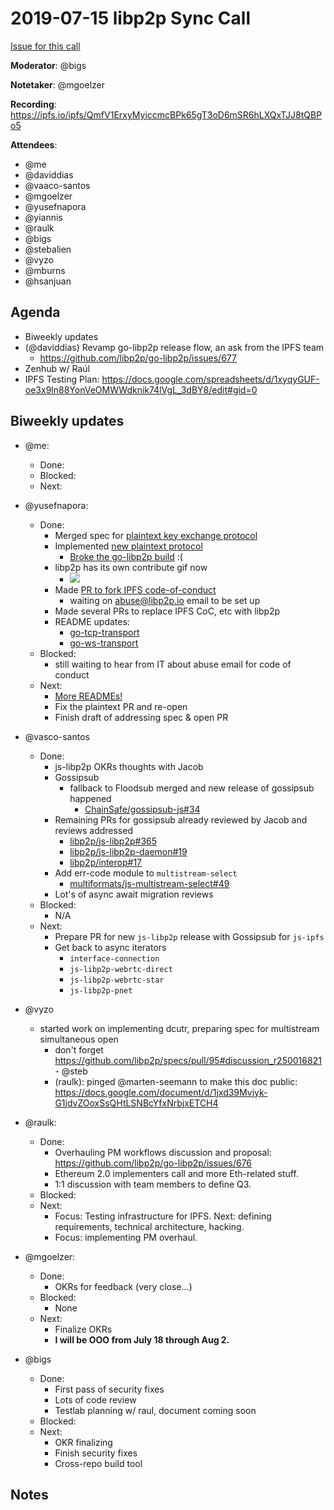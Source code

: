 # 2019-07-15 libp2p Sync Call

[Issue for this call](https://github.com/libp2p/team-mgmt/issues/16)

**Moderator**: @bigs

**Notetaker**: @mgoelzer

**Recording**: https://ipfs.io/ipfs/QmfV1ErxyMyiccmcBPk65gT3oD6mSR6hLXQxTJJ8tQBPo5

**Attendees**:
  - @me
  - @daviddias
  - @vaaco-santos
  - @mgoelzer
  - @yusefnapora
  - @yiannis
  - @raulk
  - @bigs
  - @stebalien
  - @vyzo
  - @mburns
  - @hsanjuan

## Agenda

- Biweekly updates 
- (@daviddias) Revamp go-libp2p release flow, an ask from the IPFS team
  - https://github.com/libp2p/go-libp2p/issues/677
- Zenhub w/ Raúl
- IPFS Testing Plan: https://docs.google.com/spreadsheets/d/1xyqyGUF-oe3x9ln88YonVeOMWWdknik74lVgL_3dBY8/edit#gid=0

## Biweekly updates

- @me:
  - Done:
  - Blocked:
  - Next:


- @yusefnapora:
  - Done:
    - Merged spec for [plaintext key exchange
      protocol](https://github.com/libp2p/specs/pull/186)
    - Implemented [new plaintext
      protocol](https://github.com/libp2p/go-libp2p-core/pull/37)
      - [Broke the go-libp2p build](https://github.com/libp2p/go-libp2p/issues/678) :(
    - libp2p has its own contribute gif now
      - ![](https://github.com/libp2p/community/raw/master/img/contribute.gif)
    - Made [PR to fork IPFS
      code-of-conduct](https://github.com/libp2p/community/pull/3)
        - waiting on abuse@libp2p.io email to be set up
    - Made several PRs to replace IPFS CoC, etc with libp2p
    - README updates:
      - [go-tcp-transport](https://github.com/libp2p/go-tcp-transport/pull/41)
      - [go-ws-transport](https://github.com/libp2p/go-ws-transport/pull/49)
  - Blocked:
    - still waiting to hear from IT about abuse email for code of conduct
  - Next:
    - [More READMEs!](https://trello.com/b/m6HvJN6s/go-libp2p-readmes)
    - Fix the plaintext PR and re-open
    - Finish draft of addressing spec & open PR

- @vasco-santos
  - Done:
    - js-libp2p OKRs thoughts with Jacob
    - Gossipsub 
      - fallback to Floodsub merged and new release of gossipsub happened
        - [ChainSafe/gossipsub-js#34](https://github.com/ChainSafe/gossipsub-js/pull/34)
     - Remaining PRs for gossipsub already reviewed by Jacob and reviews addressed
        - [libp2p/js-libp2p#365](https://github.com/libp2p/js-libp2p/pull/365)
        - [libp2p/js-libp2p-daemon#19](https://github.com/libp2p/js-libp2p-daemon/pull/19)
        - [libp2p/interop#17](https://github.com/libp2p/interop/pull/17)
    - Add err-code module to `multistream-select`
      - [multiformats/js-multistream-select#49](https://github.com/multiformats/js-multistream-select/pull/49)
    - Lot's of async await migration reviews
  - Blocked:
    - N/A
  - Next:
    - Prepare PR for new `js-libp2p` release with Gossipsub for `js-ipfs`
    - Get back to async iterators
      - `interface-connection`
      - `js-libp2p-webrtc-direct`
      - `js-libp2p-webrtc-star`
      - `js-libp2p-pnet`
      
- @vyzo
  - started work on implementing dcutr, preparing spec for multistream simultaneous open
    - don't forget https://github.com/libp2p/specs/pull/95#discussion_r250016821 - @steb
    - (raulk): pinged @marten-seemann to make this doc public: https://docs.google.com/document/d/1jxd39Mvjyk-G1jdvZOoxSsQHtLSNBcYfxNrbjxETCH4

- @raulk:
    - Done:
        - Overhauling PM workflows discussion and proposal: https://github.com/libp2p/go-libp2p/issues/676
        - Ethereum 2.0 implementers call and more Eth-related stuff.
        - 1:1 discussion with team members to define Q3.
    - Blocked:
    - Next:
        - Focus: Testing infrastructure for IPFS. Next: defining requirements, technical architecture, hacking.
        - Focus: implementing PM overhaul.

- @mgoelzer:
  - Done:
    - OKRs for feedback (very close...)
  - Blocked:
    - None
  - Next:
    - Finalize OKRs
    - **I will be OOO from July 18 through Aug 2.**

- @bigs
  - Done:
    - First pass of security fixes
    - Lots of code review
    - Testlab planning w/ raul, document coming soon
  - Blocked:
  - Next:
    - OKR finalizing
    - Finish security fixes
    - Cross-repo build tool


## Notes

